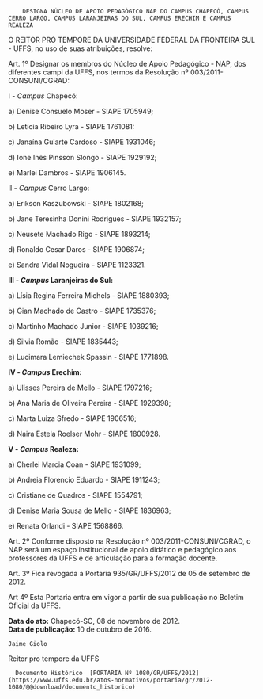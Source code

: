         DESIGNA NÚCLEO DE APOIO PEDAGÓGICO NAP DO CAMPUS CHAPECÓ, CAMPUS CERRO LARGO, CAMPUS LARANJEIRAS DO SUL, CAMPUS ERECHIM E CAMPUS REALEZA  

O REITOR PRÓ TEMPORE DA UNIVERSIDADE FEDERAL DA FRONTEIRA SUL - UFFS, no uso de suas atribuições, resolve:

 Art. 1º Designar os membros do Núcleo de Apoio Pedagógico - NAP, dos diferentes campi da UFFS, nos termos da Resolução nº 003/2011-CONSUNI/CGRAD:

 I - *Campus* Chapecó:

 a) Denise Consuelo Moser - SIAPE 1705949;

 b) Letícia Ribeiro Lyra - SIAPE 1761081:

 c) Janaína Gularte Cardoso - SIAPE 1931046;

 d) Ione Inês Pinsson Slongo - SIAPE 1929192;

 e) Marlei Dambros - SIAPE 1906145.

 II - *Campus* Cerro Largo:

 a) Erikson Kaszubowski - SIAPE 1802168;

 b) Jane Teresinha Donini Rodrigues - SIAPE 1932157;

 c) Neusete Machado Rigo - SIAPE 1893214;

 d) Ronaldo Cesar Daros - SIAPE 1906874;

 e) Sandra Vidal Nogueira - SIAPE 1123321.

 **III - *Campus* Laranjeiras do Sul:**

 a) Lísia Regina Ferreira Michels - SIAPE 1880393;

 b) Gian Machado de Castro - SIAPE 1735376;

 c) Martinho Machado Junior - SIAPE 1039216;

 d) Silvia Romão - SIAPE 1835443;

 e) Lucimara Lemiechek Spassin - SIAPE 1771898.

 **IV - *Campus* Erechim:**

 a) Ulisses Pereira de Mello - SIAPE 1797216;

 b) Ana Maria de Oliveira Pereira - SIAPE 1929398;

 c) Marta Luiza Sfredo - SIAPE 1906516;

 d) Naira Estela Roelser Mohr - SIAPE 1800928.

  

 **V - *Campus* Realeza:**

 a) Cherlei Marcia Coan - SIAPE 1931099;

 b) Andreia Florencio Eduardo - SIAPE 1911243;

 c) Cristiane de Quadros - SIAPE 1554791;

 d) Denise Maria Sousa de Mello - SIAPE 1836963;

 e) Renata Orlandi - SIAPE 1568866.

 Art. 2º Conforme disposto na Resolução nº 003/2011-CONSUNI/CGRAD, o NAP será um espaço institucional de apoio didático e pedagógico aos professores da UFFS e de articulação para a formação docente.

 Art. 3º Fica revogada a Portaria 935/GR/UFFS/2012 de 05 de setembro de 2012.

 Art 4º Esta Portaria entra em vigor a partir de sua publicação no Boletim Oficial da UFFS.

  

  

   **Data do ato:** Chapecó-SC, 08 de novembro de 2012.   
 **Data de publicação:**  10 de outubro de 2016. 

    Jaime Giolo   
 Reitor pro tempore da UFFS 

      Documento Histórico  [PORTARIA Nº 1080/GR/UFFS/2012](https://www.uffs.edu.br/atos-normativos/portaria/gr/2012-1080/@@download/documento_historico)     
      